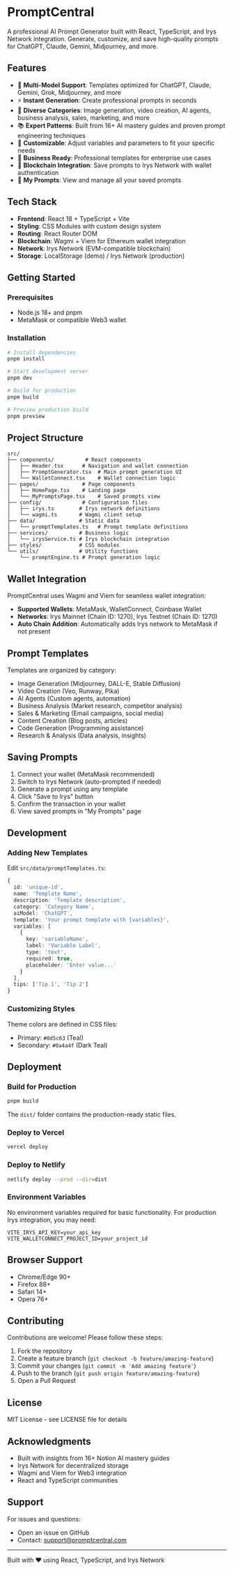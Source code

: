 # PromptCentral

A professional AI Prompt Generator built with React, TypeScript, and Irys Network integration. Generate, customize, and save high-quality prompts for ChatGPT, Claude, Gemini, Midjourney, and more.

## Features

- 🎯 **Multi-Model Support**: Templates optimized for ChatGPT, Claude, Gemini, Grok, Midjourney, and more
- ⚡ **Instant Generation**: Create professional prompts in seconds
- 🎨 **Diverse Categories**: Image generation, video creation, AI agents, business analysis, sales, marketing, and more
- 📚 **Expert Patterns**: Built from 16+ AI mastery guides and proven prompt engineering techniques
- 🔧 **Customizable**: Adjust variables and parameters to fit your specific needs
- 💼 **Business Ready**: Professional templates for enterprise use cases
- 🔐 **Blockchain Integration**: Save prompts to Irys Network with wallet authentication
- 💾 **My Prompts**: View and manage all your saved prompts

## Tech Stack

- **Frontend**: React 18 + TypeScript + Vite
- **Styling**: CSS Modules with custom design system
- **Routing**: React Router DOM
- **Blockchain**: Wagmi + Viem for Ethereum wallet integration
- **Network**: Irys Network (EVM-compatible blockchain)
- **Storage**: LocalStorage (demo) / Irys Network (production)

## Getting Started

### Prerequisites

- Node.js 18+ and pnpm
- MetaMask or compatible Web3 wallet

### Installation

```bash
# Install dependencies
pnpm install

# Start development server
pnpm dev

# Build for production
pnpm build

# Preview production build
pnpm preview
```

## Project Structure

```
src/
├── components/          # React components
│   ├── Header.tsx      # Navigation and wallet connection
│   ├── PromptGenerator.tsx  # Main prompt generation UI
│   └── WalletConnect.tsx    # Wallet connection logic
├── pages/              # Page components
│   ├── HomePage.tsx    # Landing page
│   └── MyPromptsPage.tsx    # Saved prompts view
├── config/             # Configuration files
│   ├── irys.ts        # Irys network definitions
│   └── wagmi.ts       # Wagmi client setup
├── data/              # Static data
│   └── promptTemplates.ts   # Prompt template definitions
├── services/          # Business logic
│   └── irysService.ts # Irys blockchain integration
├── styles/            # CSS modules
└── utils/             # Utility functions
    └── promptEngine.ts # Prompt generation logic
```

## Wallet Integration

PromptCentral uses Wagmi and Viem for seamless wallet integration:

- **Supported Wallets**: MetaMask, WalletConnect, Coinbase Wallet
- **Networks**: Irys Mainnet (Chain ID: 1270), Irys Testnet (Chain ID: 1270)
- **Auto Chain Addition**: Automatically adds Irys network to MetaMask if not present

## Prompt Templates

Templates are organized by category:
- Image Generation (Midjourney, DALL-E, Stable Diffusion)
- Video Creation (Veo, Runway, Pika)
- AI Agents (Custom agents, automation)
- Business Analysis (Market research, competitor analysis)
- Sales & Marketing (Email campaigns, social media)
- Content Creation (Blog posts, articles)
- Code Generation (Programming assistance)
- Research & Analysis (Data analysis, insights)

## Saving Prompts

1. Connect your wallet (MetaMask recommended)
2. Switch to Irys Network (auto-prompted if needed)
3. Generate a prompt using any template
4. Click "Save to Irys" button
5. Confirm the transaction in your wallet
6. View saved prompts in "My Prompts" page

## Development

### Adding New Templates

Edit `src/data/promptTemplates.ts`:

```typescript
{
  id: 'unique-id',
  name: 'Template Name',
  description: 'Template description',
  category: 'Category Name',
  aiModel: 'ChatGPT',
  template: 'Your prompt template with {variables}',
  variables: [
    {
      key: 'variableName',
      label: 'Variable Label',
      type: 'text',
      required: true,
      placeholder: 'Enter value...'
    }
  ],
  tips: ['Tip 1', 'Tip 2']
}
```

### Customizing Styles

Theme colors are defined in CSS files:
- Primary: `#0d5c63` (Teal)
- Secondary: `#0a4a4f` (Dark Teal)

## Deployment

### Build for Production

```bash
pnpm build
```

The `dist/` folder contains the production-ready static files.

### Deploy to Vercel

```bash
vercel deploy
```

### Deploy to Netlify

```bash
netlify deploy --prod --dir=dist
```

### Environment Variables

No environment variables required for basic functionality. For production Irys integration, you may need:

```env
VITE_IRYS_API_KEY=your_api_key
VITE_WALLETCONNECT_PROJECT_ID=your_project_id
```

## Browser Support

- Chrome/Edge 90+
- Firefox 88+
- Safari 14+
- Opera 76+

## Contributing

Contributions are welcome! Please follow these steps:

1. Fork the repository
2. Create a feature branch (`git checkout -b feature/amazing-feature`)
3. Commit your changes (`git commit -m 'Add amazing feature'`)
4. Push to the branch (`git push origin feature/amazing-feature`)
5. Open a Pull Request

## License

MIT License - see LICENSE file for details

## Acknowledgments

- Built with insights from 16+ Notion AI mastery guides
- Irys Network for decentralized storage
- Wagmi and Viem for Web3 integration
- React and TypeScript communities

## Support

For issues and questions:
- Open an issue on GitHub
- Contact: support@promptcentral.com

---

Built with ❤️ using React, TypeScript, and Irys Network
